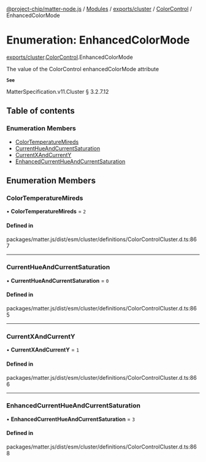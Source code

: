 [@project-chip/matter-node.js](../README.md) / [Modules](../modules.md) / [exports/cluster](../modules/exports_cluster.md) / [ColorControl](../modules/exports_cluster.ColorControl.md) / EnhancedColorMode

# Enumeration: EnhancedColorMode

[exports/cluster](../modules/exports_cluster.md).[ColorControl](../modules/exports_cluster.ColorControl.md).EnhancedColorMode

The value of the ColorControl enhancedColorMode attribute

**`See`**

MatterSpecification.v11.Cluster § 3.2.7.12

## Table of contents

### Enumeration Members

- [ColorTemperatureMireds](exports_cluster.ColorControl.EnhancedColorMode.md#colortemperaturemireds)
- [CurrentHueAndCurrentSaturation](exports_cluster.ColorControl.EnhancedColorMode.md#currenthueandcurrentsaturation)
- [CurrentXAndCurrentY](exports_cluster.ColorControl.EnhancedColorMode.md#currentxandcurrenty)
- [EnhancedCurrentHueAndCurrentSaturation](exports_cluster.ColorControl.EnhancedColorMode.md#enhancedcurrenthueandcurrentsaturation)

## Enumeration Members

### ColorTemperatureMireds

• **ColorTemperatureMireds** = ``2``

#### Defined in

packages/matter.js/dist/esm/cluster/definitions/ColorControlCluster.d.ts:867

___

### CurrentHueAndCurrentSaturation

• **CurrentHueAndCurrentSaturation** = ``0``

#### Defined in

packages/matter.js/dist/esm/cluster/definitions/ColorControlCluster.d.ts:865

___

### CurrentXAndCurrentY

• **CurrentXAndCurrentY** = ``1``

#### Defined in

packages/matter.js/dist/esm/cluster/definitions/ColorControlCluster.d.ts:866

___

### EnhancedCurrentHueAndCurrentSaturation

• **EnhancedCurrentHueAndCurrentSaturation** = ``3``

#### Defined in

packages/matter.js/dist/esm/cluster/definitions/ColorControlCluster.d.ts:868
